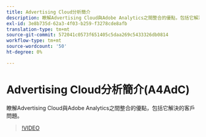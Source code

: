 ```yaml
---
title: Advertising Cloud分析簡介
description: 瞭解Advertising Cloud與Adobe Analytics之間整合的優點，包括它解決的客戶問題。
exl-id: 3e8b735d-62a3-4f03-b259-f3278cde8afb
translation-type: tm+mt
source-git-commit: 572041c0573f651405c5daa269c5433326db0814
workflow-type: tm+mt
source-wordcount: '50'
ht-degree: 0%

---
```


# Advertising Cloud分析簡介(A4AdC)

瞭解Advertising Cloud與Adobe Analytics之間整合的優點，包括它解決的客戶問題。

>[!VIDEO](https://video.tv.adobe.com/v/33491)
